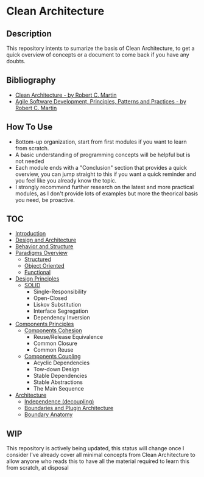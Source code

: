 # Clean Architecture

## Description

This repository intents to sumarize the basis of Clean Architecture, to get a quick overview of concepts or a document to come back if you have any doubts.

## Bibliography

* [Clean Architecture - by Robert C. Martin](https://www.goodreads.com/book/show/18043011-clean-architecture)
* [Agile Software Development, Principles, Patterns and Practices - by Robert C. Martin](https://www.goodreads.com/book/show/84985.Agile_Software_Development_Principles_Patterns_and_Practices)

## How To Use

* Bottom-up organization, start from first modules if you want to learn from scratch.
* A basic understanding of programming concepts will be helpful but is not needed
* Each module ends with a "Conclusion" section that provides a quick overview, you can jump straight to this if you want a quick reminder and you feel like you already know the topic.
* I strongly recommend further research on the latest and more practical modules, as I don't provide lots of examples but more the theorical basis you need, be proactive.

## TOC

* [Introduction](./introduction/README.md)
* [Design and Architecture](./design-and-architecture/README.md)
* [Behavior and Structure](./behavior-and-structure/README.md)
* [Paradigms Overview](./paradigms/README.md)
    * [Structured](./paradigms/structured/README.md)
    * [Object Oriented](./paradigms/object-oriented/README.md)
    * [Functional](./paradigms/functional/README.md)
* [Design Principles](./design-principles/README.md)
    * [SOLID](./design-principles/SOLID/README.md)
        * Single-Responsibility
        * Open-Closed
        * Liskov Substitution
        * Interface Segregation
        * Dependency Inversion
* [Components Principles](./components-principles/README.md)
    * [Components Cohesion](./components-principles/components-cohesion.md)
        * Reuse/Release Equivalence
        * Common Closure
        * Common Reuse
    * [Components Coupling](./components-principles/component-coupling.md)
        * Acyclic Dependencies
        * Tow-down Design
        * Stable Dependencies
        * Stable Abstractions
        * The Main Sequence
* [Architecture](./architecture/README.md)
    * [Independence (decoupling)](./architecture/independence/README.md)
    * [Boundaries and Plugin Architecture](./architecture/boundaries/README.md)
    * [Boundary Anatomy](./architecture/boundary-anatomy/README.md)

## WIP

This repository is actively being updated, this status will change once I consider I've already cover all minimal concepts from Clean Architecture to allow anyone who reads this to have all the material required to learn this from scratch, at disposal